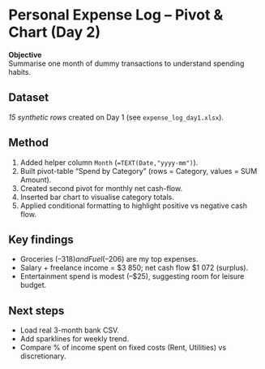 # Personal Expense Log – Pivot & Chart (Day 2)

**Objective**  
Summarise one month of dummy transactions to understand spending habits.

## Dataset  
*15 synthetic rows* created on Day 1 (see `expense_log_day1.xlsx`).

## Method  
1. Added helper column `Month` (`=TEXT(Date,"yyyy-mm")`).  
2. Built pivot-table “Spend by Category” (rows = Category, values = SUM Amount).  
3. Created second pivot for monthly net cash-flow.  
4. Inserted bar chart to visualise category totals.  
5. Applied conditional formatting to highlight positive vs negative cash flow.

## Key findings  
* Groceries (–$318) and Fuel (–$206) are my top expenses.  
* Salary + freelance income = $3 850; net cash flow $1 072 (surplus).  
* Entertainment spend is modest (–$25), suggesting room for leisure budget.

## Next steps  
* Load real 3-month bank CSV.  
* Add sparklines for weekly trend.  
* Compare % of income spent on fixed costs (Rent, Utilities) vs discretionary.

